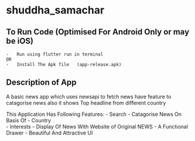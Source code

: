 # shuddha_samachar





## To Run Code (Optimised For Android Only or may be iOS)
    -   Run using flutter run in terminal
    OR
    -   Install The Apk file   (app-release.apk)
## Description of App

A basic news app which uses newsapi to fetch news have feature 
to catagorise news also it shows Top headline from different country

This Application Has Following Features:
    -   Search
    -   Catagorise News On Basis Of 
        -   Country  
        -   Interests 
    -   Display Of News With Website of Original NEWS
    -   A Functional Drawer
    -   Beautiful And Attractive UI